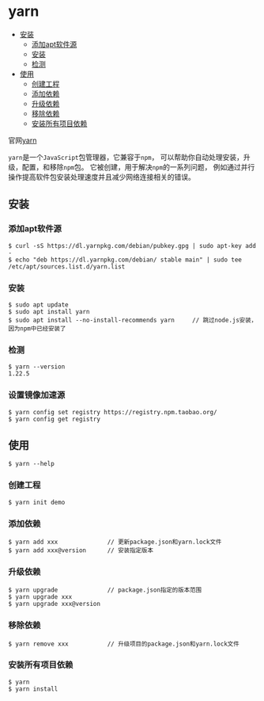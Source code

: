 # yarn


<!-- vim-markdown-toc Marked -->

- [安装](#安装)
  - [添加apt软件源](#添加apt软件源)
  - [安装](#安装)
  - [检测](#检测)
- [使用](#使用)
  - [创建工程](#创建工程)
  - [添加依赖](#添加依赖)
  - [升级依赖](#升级依赖)
  - [移除依赖](#移除依赖)
  - [安装所有项目依赖](#安装所有项目依赖)

<!-- vim-markdown-toc -->

官网[yarn](https://classic.yarnpkg.com/lang/en/)


`yarn`是一个`JavaScript`包管理器，它兼容于`npm`，
可以帮助你自动处理安装，升级，配置，和移除`npm`包。
它被创建，用于解决`npm`的一系列问题，
例如通过并行操作提高软件包安装处理速度并且减少网络连接相关的错误。

## 安装

### 添加apt软件源

```
$ curl -sS https://dl.yarnpkg.com/debian/pubkey.gpg | sudo apt-key add -
$ echo "deb https://dl.yarnpkg.com/debian/ stable main" | sudo tee /etc/apt/sources.list.d/yarn.list
```

### 安装

```
$ sudo apt update
$ sudo apt install yarn
$ sudo apt install --no-install-recommends yarn     // 跳过node.js安装，因为npm中已经安装了
```

### 检测

```
$ yarn --version
1.22.5
```

### 设置镜像加速源

```
$ yarn config set registry https://registry.npm.taobao.org/
$ yarn config get registry
```

## 使用

```
$ yarn --help
```

### 创建工程

```
$ yarn init demo
```

### 添加依赖

```
$ yarn add xxx              // 更新package.json和yarn.lock文件
$ yarn add xxx@version      // 安装指定版本
```

### 升级依赖

```
$ yarn upgrade              // package.json指定的版本范围
$ yarn upgrade xxx
$ yarn upgrade xxx@version
```

### 移除依赖

```
$ yarn remove xxx           // 升级项目的package.json和yarn.lock文件
```

### 安装所有项目依赖

```
$ yarn
$ yarn install
```



